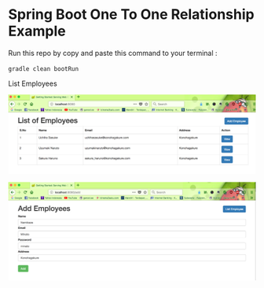 # Spring Boot One To One Relationship Example

Run this repo by copy and paste this command to your terminal :

`gradle clean bootRun`

List Employees

![List Employees](images/list.png)


![Add Employee](images/add.png)